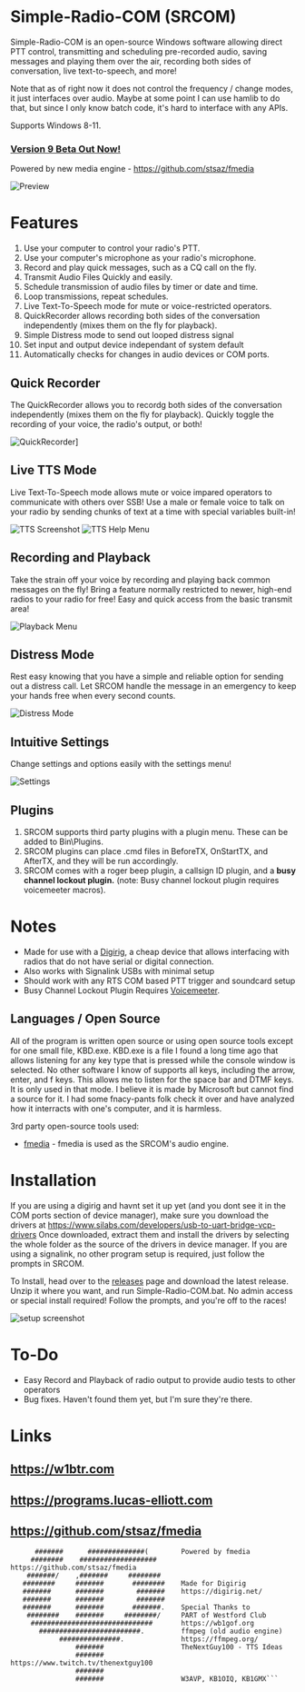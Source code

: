 # Simple-Radio-COM (SRCOM)
Simple-Radio-COM is an open-source Windows software allowing direct PTT control, transmitting and scheduling pre-recorded audio, saving messages and playing them over the air, recording both sides of conversation, live text-to-speech, and more!

Note that as of right now it does not control the frequency / change modes, it just interfaces over audio. Maybe at some point I can use hamlib to do that, but since I only know batch code, it's hard to interface with any APIs.

Supports Windows 8-11.

### [Version 9 Beta Out Now!](https://github.com/ITCMD/Simple-Radio-COM/releases)
Powered by new media engine - https://github.com/stsaz/fmedia

![Preview](https://i.imgur.com/rdqaJUa.png)

# Features

 1. Use your computer to control your radio's PTT.
 2. Use your computer's microphone as your radio's microphone.
 3. Record and play quick messages, such as a CQ call on the fly.
 4. Transmit Audio Files Quickly and easily.
 5. Schedule transmission of audio files by timer or date and time.
 6. Loop transmissions, repeat schedules.
 7. Live Text-To-Speech mode for mute or voice-restricted operators.
 8. QuickRecorder allows recording both sides of the conversation independently (mixes them on the fly for playback).
 9. Simple Distress mode to send out looped distress signal
10. Set input and output device independant of system default
11. Automatically checks for changes in audio devices or COM ports.

## Quick Recorder

The QuickRecorder allows you to recordg both sides of the conversation independently (mixes them on the fly for playback). Quickly toggle the recording of your voice, the radio's output, or both!

![QuickRecorder](https://user-images.githubusercontent.com/32961763/180624768-0960dad5-4745-46e5-ad25-196f180b921f.png)]

## Live TTS Mode

Live Text-To-Speech mode allows mute or voice impared operators to communicate with others over SSB! Use a male or female voice to talk on your radio by sending chunks of text at a time with special variables built-in!

![TTS Screenshot](https://i.imgur.com/bXuNxY5.png)
![TTS Help Menu](https://i.imgur.com/PnV6W1S.png)

## Recording and Playback

Take the strain off your voice by recording and playing back common messages on the fly! Bring a feature normally restricted to newer, high-end radios to your radio for free! Easy and quick access from the basic transmit area!

![Playback Menu](https://i.imgur.com/LaFb4Px.png)

## Distress Mode

Rest easy knowing that you have a simple and reliable option for sending out a distress call. Let SRCOM handle the message in an emergency to keep your hands free when every second counts.

![Distress Mode](https://user-images.githubusercontent.com/32961763/180625043-51d35725-6280-49e6-9ac0-40cb0ac44def.png)

## Intuitive Settings

Change settings and options easily with the settings menu!

![Settings](https://i.imgur.com/VGqNOvf.png)

## Plugins

1. SRCOM supports third party plugins with a plugin menu. These can be added to Bin\Plugins.
2. SRCOM plugins can place .cmd files in BeforeTX, OnStartTX, and AfterTX, and they will be run accordingly.
3. SRCOM comes with a roger beep plugin, a callsign ID plugin, and a **busy channel lockout plugin.** (note: Busy channel lockout plugin requires voicemeeter macros).

# Notes

- Made for use with a [Digirig](https://digirig.net/), a cheap device that allows interfacing with radios that do not have serial or digital connection.
- Also works with Signalink USBs with minimal setup
- Should work with any RTS COM based PTT trigger and soundcard setup
- Busy Channel Lockout Plugin Requires [Voicemeeter](https://voicemeeter.com/).

## Languages / Open Source

All of the program is written open source or using open source tools except for one small file, KBD.exe. KBD.exe is a file I found a long time ago that allows listening for any key type that is pressed while the console window is selected. No other software I know of supports all keys, including the arrow, enter, and f keys. This allows me to listen for the space bar and DTMF keys. It is only used in that mode. I believe it is made by Microsoft but cannot find a source for it. I had some fnacy-pants folk check it over and have analyzed how it interracts with one's computer, and it is harmless.

3rd party open-source tools used:
- [fmedia](https://github.com/stsaz/fmedia) - fmedia is used as the SRCOM's audio engine.

# Installation

If you are using a digirig and havnt set it up yet (and you dont see it in the COM ports section of device manager), make sure you download the drivers at https://www.silabs.com/developers/usb-to-uart-bridge-vcp-drivers
Once downloaded, extract them and install the drivers by selecting the whole folder as the source of the drivers in device manager.
If you are using a signalink, no other program setup is required, just follow the prompts in SRCOM.

To Install, head over to the [releases](https://github.com/ITCMD/Simple-Radio-COM/releases) page and download the latest release. Unzip it where you want, and run Simple-Radio-COM.bat. No admin access or special install required! Follow the prompts, and you're off to the races!

![setup screenshot](https://i.imgur.com/ybpeQt8.png)

# To-Do

- Easy Record and Playback of radio output to provide audio tests to other operators
- Bug fixes. Haven't found them yet, but I'm sure they're there.

# Links
## https://w1btr.com
## https://programs.lucas-elliott.com
## https://github.com/stsaz/fmedia

```        #                              
      #######      ##############(        Powered by fmedia
     ########    ###################      https://github.com/stsaz/fmedia
    #######/    ,#######     ########   
   ########     #######       ########    Made for Digirig
   #######      #######        #######    https://digirig.net/
   #######      #######        #######  
   #######      #######       #######.    Special Thanks to
    ########    #######     ########/     PART of Westford Club
     ##############################       https://wb1gof.org
       #########################.         ffmpeg (old audio engine)
            ###############.              https://ffmpeg.org/
                #######                   TheNextGuy100 - TTS Ideas
                #######                   https://www.twitch.tv/thenextguy100
                #######                    
                #######                   W3AVP, KB1OIQ, KB1GMX```
